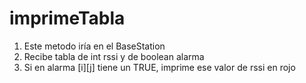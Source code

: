 # imprimeTabla
1. Este metodo iría en el BaseStation
2. Recibe tabla de int rssi y de boolean alarma
3. Si en alarma [i][j] tiene un TRUE, imprime ese valor de rssi en rojo

